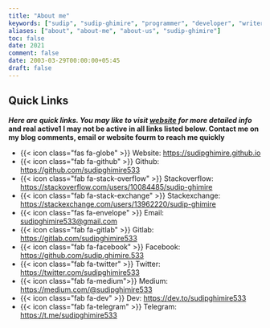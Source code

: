 ```yaml
---
title: "About me"
keywords: ["sudip", "sudip-ghimire", "programmer", "developer", "writer", "blogger", "nepal"]
aliases: ["about", "about-me", "about-us", "sudip-ghimire"]
toc: false
date: 2021
comment: false
date: 2003-03-29T00:00:00+05:45
draft: false
---
```

<!--more-->
## Quick Links
__*Here are quick links. You may like to visit [website](https://sudipghimire533.github.io) for more detailed info* and real active1 I may not be active in all links listed below. Contact me on my blog comments, email or website fourm to reach me quickly__

* {{< icon class="fas fa-globe" >}} Website: https://sudipghimire.github.io
* {{< icon class="fab fa-github" >}} Github: https://github.com/sudipghimire533
* {{< icon class="fab fa-stack-overflow" >}} Stackoverflow: https://stackoverflow.com/users/10084485/sudip-ghimire
* {{< icon class="fab fa-stack-exchange" >}} Stackexchange: https://stackexchange.com/users/13962220/sudip-ghimire
* {{< icon class="fas fa-envelope" >}} Email: sudipghimire533@gmail.com
* {{< icon class="fab fa-gitlab" >}} Gitlab: https://gitlab.com/sudipghimire533
* {{< icon class="fab fa-facebook" >}} Facebook: https://github.com/sudip.ghimire.533
* {{< icon class="fab fa-twitter" >}} Twitter: https://twitter.com/sudipghimire533
* {{< icon class="fab fa-medium">}} Medium: https://medium.com/@sudipghimire533
* {{< icon class="fab fa-dev" >}} Dev: https://dev.to/sudipghimire533
* {{< icon class="fab fa-telegram" >}} Telegram: https://t.me/sudipghimire533
